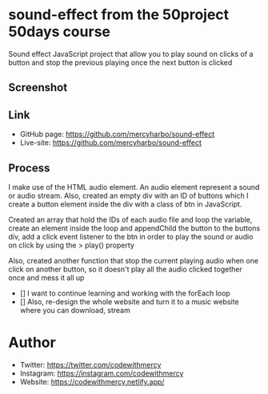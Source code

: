 # sound-effect from the 50project 50days course

Sound effect JavaScript project that allow you to play sound on clicks of a button and stop the previous playing once the next button is clicked

## Screenshot 

## Link 

- GitHub page: https://github.com/mercyharbo/sound-effect
- Live-site: https://github.com/mercyharbo/sound-effect

## Process 

I make use of the HTML audio element. An audio element represent a sound or audio stream. Also, created an empty div with an ID of buttons which I create a button element inside the div with a class of btn in JavaScript. 

Created an array that hold the IDs of each audio file and loop the variable, create an element inside the loop and appendChild the button to the buttons div, add a click event listener to the btn in order to play the sound or audio on click by using the > play() property

Also, created another function that stop the current playing audio when one click on another button, so it doesn't play all the audio clicked together once and mess it all up

- [] I want to continue learning and working with the forEach loop
- [] Also, re-design the whole website and turn it to a music website where you can download, stream 

# Author 

- Twitter: https://twitter.com/codewithmercy
- Instagram: https://instagram.com/codewithmercy
- Website: https://codewithmercy.netlify.app/